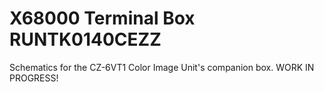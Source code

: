 # X68000 Terminal Box RUNTK0140CEZZ
Schematics for the CZ-6VT1 Color Image Unit's companion box. WORK IN PROGRESS!

